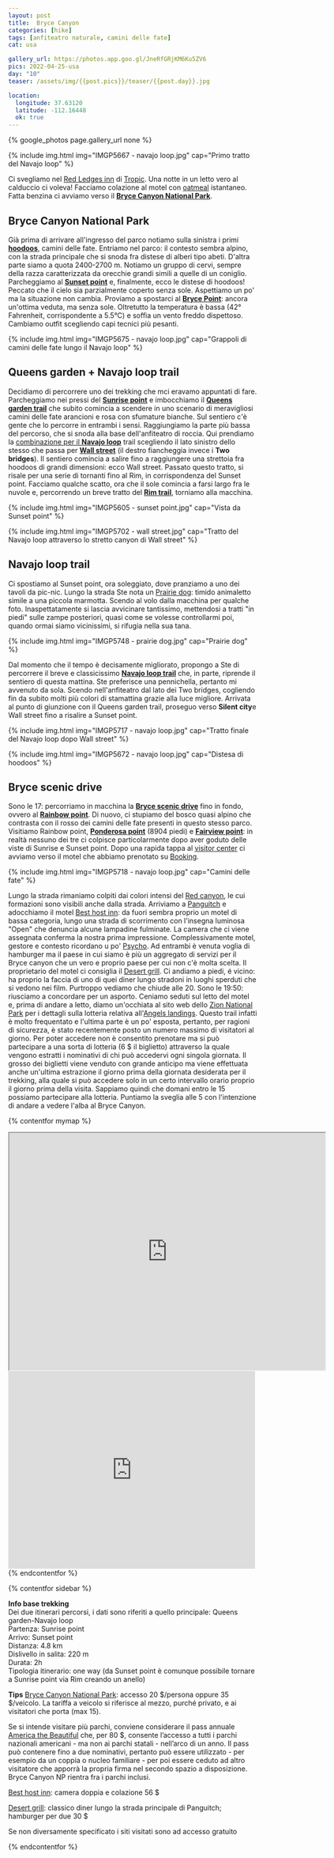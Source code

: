 ```yaml
---
layout: post
title:  Bryce Canyon
categories: [hike]
tags: [anfiteatro naturale, camini delle fate]
cat: usa

gallery_url: https://photos.app.goo.gl/JneRfGRjKM6Ku5ZV6
pics: 2022-04-25-usa
day: "10"
teaser: /assets/img/{{post.pics}}/teaser/{{post.day}}.jpg

location:
  longitude: 37.63120
  latitude: -112.16448
  ok: true
---
```


{% google_photos page.gallery_url none %}

{% include img.html img="IMGP5667 - navajo loop.jpg" cap="Primo tratto del Navajo loop" %}

Ci svegliamo nel [Red Ledges inn](https://www.stayinns.com/country-hearth-inn-suites/ut/tropic/red-ledges-inn) di [Tropic](https://www.townoftropicut.gov/). Una notte in un letto vero al calduccio ci voleva! Facciamo colazione al motel con [oatmeal](https://en.wikipedia.org/wiki/Oatmeal) istantaneo. Fatta benzina ci avviamo verso il [**Bryce Canyon National Park**](https://www.nps.gov/brca/index.htm). 

## Bryce Canyon National Park

Già prima di arrivare all'ingresso del parco notiamo sulla sinistra i primi [**hoodoos**](https://www.nps.gov/brca/learn/nature/hoodoos.htm), camini delle fate. Entriamo nel parco: il contesto sembra alpino, con la strada principale che si snoda fra distese di alberi tipo abeti. D'altra parte siamo a quota 2400-2700 m. Notiamo un gruppo di cervi, sempre della razza caratterizzata da orecchie grandi simili a quelle di un coniglio. Parcheggiamo al [**Sunset point**](https://www.nps.gov/brca/planyourvisit/sunset.htm) e, finalmente, ecco le distese di hoodoos! Peccato che il cielo sia parzialmente coperto senza sole. Aspettiamo un po' ma la situazione non cambia. Proviamo a spostarci al [**Bryce Point**](https://www.nps.gov/brca/planyourvisit/brycepoint.htm): ancora un'ottima veduta, ma senza sole. Oltretutto la temperatura è bassa (42° Fahrenheit, corrispondente a 5.5°C) e soffia un vento freddo dispettoso. Cambiamo outfit scegliendo capi tecnici più pesanti.

{% include img.html img="IMGP5675 - navajo loop.jpg" cap="Grappoli di camini delle fate lungo il Navajo loop" %}
## Queens garden + Navajo loop trail

Decidiamo di percorrere uno dei trekking che mci eravamo appuntati di fare. Parcheggiamo nei pressi del [**Sunrise point**](https://www.nps.gov/brca/planyourvisit/sunrise.htm) e imbocchiamo il [**Queens garden trail**](https://www.nps.gov/brca/planyourvisit/queensgarden.htm) che subito comincia a scendere in uno scenario di meravigliosi camini delle fate arancioni e rosa con sfumature bianche. Sul sentiero c'è gente che lo percorre in entrambi i sensi. Raggiungiamo la parte più bassa del percorso, che si snoda alla base dell'anfiteatro di roccia. Qui prendiamo la [combinazione per il **Navajo loop**](https://www.nps.gov/brca/planyourvisit/qgnavajocombo.htm) trail scegliendo il lato sinistro dello stesso che passa per [**Wall street**](https://www.nps.gov/brca/learn/photosmultimedia/wall-street.htm) (il destro fiancheggia invece i **Two bridges**). Il sentiero comincia a salire fino a raggiungere una strettoia fra hoodoos di grandi dimensioni: ecco Wall street. Passato questo tratto, si risale per una serie di tornanti fino al Rim, in corrispondenza del Sunset point. Facciamo qualche scatto, ora che il sole comincia a farsi largo fra le nuvole e, percorrendo un breve tratto del [**Rim trail**](https://www.nps.gov/brca/planyourvisit/rimtrail.htm), torniamo alla macchina.

{% include img.html img="IMGP5605 - sunset point.jpg" cap="Vista da Sunset point" %}

{% include img.html img="IMGP5702 - wall street.jpg" cap="Tratto del Navajo loop attraverso lo stretto canyon di Wall street" %}
##  Navajo loop trail

Ci spostiamo al Sunset point, ora soleggiato, dove pranziamo a uno dei tavoli da pic-nic. Lungo la strada Ste nota un [Prairie dog](https://en.wikipedia.org/wiki/Prairie_dog): timido animaletto simile a una piccola marmotta. Scendo al volo dalla macchina per qualche foto. Inaspettatamente si lascia avvicinare tantissimo, mettendosi a tratti "in piedi" sulle zampe posteriori, quasi come se volesse controllarmi poi, quando ormai siamo vicinissimi, si rifugia nella sua tana.

{% include img.html img="IMGP5748 - prairie dog.jpg" cap="Prairie dog" %}

Dal momento che il tempo è decisamente migliorato, propongo a Ste di percorrere il breve e classicissimo [**Navajo loop trail**](https://www.nps.gov/brca/planyourvisit/navajotrail.htm) che, in parte, riprende il sentiero di questa mattina. Ste preferisce una pennichella, pertanto mi avvenuto da sola. Scendo nell'anfiteatro dal lato dei Two bridges, cogliendo fin da subito molti più colori di stamattina grazie alla luce migliore. Arrivata al punto di giunzione con il Queens garden trail, proseguo verso **Silent city**e Wall street fino a risalire a Sunset point.

{% include img.html img="IMGP5717 - navajo loop.jpg" cap="Tratto finale del Navajo loop dopo Wall street" %}

{% include img.html img="IMGP5672 - navajo loop.jpg" cap="Distesa di hoodoos" %}
##   Bryce scenic drive

Sono le 17: percorriamo in macchina la [**Bryce scenic drive**](https://www.nps.gov/thingstodo/drive-the-southern-scenic-drive.htm) fino in fondo, ovvero al [**Rainbow point**](https://www.nps.gov/places/000/rainbow-point.htm). Di nuovo, ci stupiamo del bosco quasi alpino che contrasta con il rosso dei camini delle fate presenti in questo stesso parco. Visitiamo Rainbow point, [**Ponderosa point**](https://www.nps.gov/brca/planyourvisit/ponderosacanyon.htm) (8904 piedi) e [**Fairview point**](https://www.nps.gov/brca/planyourvisit/farview.htm): in realtà nessuno dei tre ci colpisce particolarmente dopo aver goduto delle viste di Sunrise e Sunset point.
Dopo una rapida tappa al [visitor center](https://www.nps.gov/brca/planyourvisit/tourvisitor.htm) ci avviamo verso il motel che abbiamo prenotato su [Booking](https://www.booking.com/index.it.html?aid=397594&label=gog235jc-1DCAEoggI46AdIM1gDaHGIAQGYARS4ARfIAQzYAQPoAQGIAgGoAgO4Aqe705sGwAIB0gIkNDhkNjg1MmYtNDYwYS00MGUyLWIwZGUtZmZlZjNkZTQyYjRj2AIE4AIB&keep_landing=1&sb_price_type=total&).

{% include img.html img="IMGP5718 - navajo loop.jpg" cap="Camini delle fate" %}

Lungo la strada rimaniamo colpiti dai colori intensi del [Red canyon](https://www.viaggi-usa.it/red-canyon-utah/), le cui formazioni sono visibili anche dalla strada. Arriviamo a [Panguitch](https://panguitch.com/) e adocchiamo il motel [Best host inn](https://panguitch.com/business-directory/knights-inn-panguitch/): da fuori sembra proprio un motel di bassa categoria, lungo una strada di scorrimento con l'insegna luminosa "Open" che denuncia alcune lampadine fulminate. La camera che ci viene assegnata conferma la nostra prima impressione. Complessivamente motel, gestore e contesto ricordano u po' [Psycho](https://it.wikipedia.org/wiki/Psyco). Ad entrambi è venuta voglia di hamburger ma il paese in cui siamo è più un aggregato di servizi per il Bryce canyon che un vero e proprio paese per cui non c'è molta scelta. Il proprietario del motel ci consiglia il [Desert grill](https://www.facebook.com/desertgrill/). Ci andiamo a piedi, é vicino: ha proprio la faccia di uno di quei diner lungo stradoni in luoghi sperduti che si vedono nei film. Purtroppo vediamo che chiude alle 20. Sono le 19:50: riusciamo a concordare per un asporto. Ceniamo seduti sul letto del motel e, prima di andare a letto, diamo un'occhiata al sito web dello [Zion National Park](https://www.nps.gov/zion/index.htm) per i dettagli sulla lotteria relativa all'[Angels landings](https://www.nps.gov/zion/planyourvisit/angels-landing-hiking-permits.htm). Questo trail infatti è molto frequentato e l'ultima parte è un po' esposta, pertanto, per ragioni di sicurezza, è stato recentemente posto un numero massimo di visitatori al giorno. Per poter accedere non è consentito prenotare ma si può partecipare a una sorta di lotteria (6 $ il biglietto) attraverso la quale vengono estratti i nominativi di chi può accedervi ogni singola giornata. Il grosso dei biglietti viene venduto con grande anticipo ma viene effettuata anche un'ultima estrazione il giorno prima della giornata desiderata per il trekking, alla quale si può accedere solo in un certo intervallo orario proprio il giorno prima della visita. Sappiamo quindi che domani entro le 15 possiamo partecipare alla lotteria. Puntiamo la sveglia alle 5 con l'intenzione di andare a vedere l'alba al Bryce Canyon.

{% contentfor mymap %}
<iframe src="https://www.google.com/maps/d/embed?mid=1vqEWxJ-YvkfQojzMk-Fyse3Rs4IkEnw&ehbc=2E312F" width="640" height="480"></iframe>

<iframe frameBorder="0" scrolling="no" src="https://www.wikiloc.com/wikiloc/spatialArtifacts.do?event=view&id=119488451&measures=off&title=off&near=off&images=off&maptype=H" width="500" height="400"></iframe>
{% endcontentfor %}

{% contentfor sidebar %}

**Info base trekking**  
Dei due itinerari percorsi, i dati sono riferiti a quello principale: Queens garden-Navajo loop  
Partenza: Sunrise point  
Arrivo: Sunset point  
Distanza: 4.8 km  
Dislivello in salita: 220 m  
Durata: 2h  
Tipologia itinerario: one way (da Sunset point è comunque possibile tornare a Sunrise point via Rim creando un anello)

**Tips**
[Bryce Canyon National Park](https://www.nps.gov/care/index.htm): accesso 20 $/persona oppure 35 $/veicolo. La tariffa a veicolo si riferisce al mezzo, purché privato, e ai visitatori che porta (max 15).

Se si intende visitare più parchi, conviene considerare il pass annuale [America the Beautiful](https://www.nps.gov/planyourvisit/passes.htm) che, per 80 $, consente l’accesso a tutti i parchi nazionali americani - ma non ai parchi statali - nell’arco di un anno. Il pass può contenere fino a due nominativi, pertanto può essere utilizzato - per esempio da un coppia o nucleo familiare - per poi essere ceduto ad altro visitatore che apporrà la propria firma nel secondo spazio a disposizione. Bryce Canyon NP rientra fra i parchi inclusi.

[Best host inn](https://panguitch.com/business-directory/knights-inn-panguitch/): camera doppia e colazione 56 $

[Desert grill](https://www.facebook.com/desertgrill/): classico diner lungo la strada principale di Panguitch; hamburger per due 30 $

Se non diversamente specificato i siti visitati sono ad accesso gratuito

{% endcontentfor %}